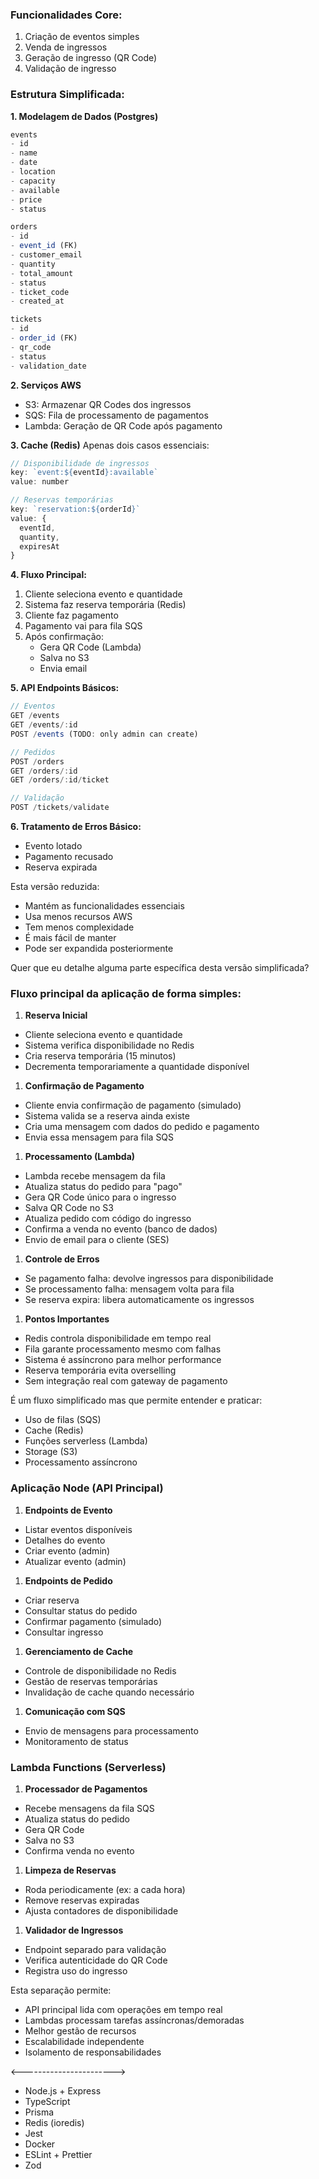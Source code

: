 ### Funcionalidades Core:

1. Criação de eventos simples
2. Venda de ingressos
3. Geração de ingresso (QR Code)
4. Validação de ingresso

### Estrutura Simplificada:

**1. Modelagem de Dados (Postgres)**

```jsx
events
- id
- name
- date
- location
- capacity
- available
- price
- status

orders
- id
- event_id (FK)
- customer_email
- quantity
- total_amount
- status
- ticket_code
- created_at

tickets
- id
- order_id (FK)
- qr_code
- status
- validation_date

```

**2. Serviços AWS**

- S3: Armazenar QR Codes dos ingressos
- SQS: Fila de processamento de pagamentos
- Lambda: Geração de QR Code após pagamento

**3. Cache (Redis)**
Apenas dois casos essenciais:

```jsx
// Disponibilidade de ingressos
key: `event:${eventId}:available`
value: number

// Reservas temporárias
key: `reservation:${orderId}`
value: {
  eventId,
  quantity,
  expiresAt
}

```

**4. Fluxo Principal:**

1. Cliente seleciona evento e quantidade
2. Sistema faz reserva temporária (Redis)
3. Cliente faz pagamento
4. Pagamento vai para fila SQS
5. Após confirmação:
    - Gera QR Code (Lambda)
    - Salva no S3
    - Envia email

**5. API Endpoints Básicos:**

```jsx
// Eventos
GET /events
GET /events/:id
POST /events (TODO: only admin can create)

// Pedidos
POST /orders
GET /orders/:id
GET /orders/:id/ticket

// Validação
POST /tickets/validate

```

**6. Tratamento de Erros Básico:**

- Evento lotado
- Pagamento recusado
- Reserva expirada

Esta versão reduzida:

- Mantém as funcionalidades essenciais
- Usa menos recursos AWS
- Tem menos complexidade
- É mais fácil de manter
- Pode ser expandida posteriormente

Quer que eu detalhe alguma parte específica desta versão simplificada?

### Fluxo principal da aplicação de forma simples:

1. **Reserva Inicial**
- Cliente seleciona evento e quantidade
- Sistema verifica disponibilidade no Redis
- Cria reserva temporária (15 minutos)
- Decrementa temporariamente a quantidade disponível
1. **Confirmação de Pagamento**
- Cliente envia confirmação de pagamento (simulado)
- Sistema valida se a reserva ainda existe
- Cria uma mensagem com dados do pedido e pagamento
- Envia essa mensagem para fila SQS
1. **Processamento (Lambda)**
- Lambda recebe mensagem da fila
- Atualiza status do pedido para "pago"
- Gera QR Code único para o ingresso
- Salva QR Code no S3
- Atualiza pedido com código do ingresso
- Confirma a venda no evento (banco de dados)
- Envio de email para o cliente (SES)
1. **Controle de Erros**
- Se pagamento falha: devolve ingressos para disponibilidade
- Se processamento falha: mensagem volta para fila
- Se reserva expira: libera automaticamente os ingressos
1. **Pontos Importantes**
- Redis controla disponibilidade em tempo real
- Fila garante processamento mesmo com falhas
- Sistema é assíncrono para melhor performance
- Reserva temporária evita overselling
- Sem integração real com gateway de pagamento

É um fluxo simplificado mas que permite entender e praticar:

- Uso de filas (SQS)
- Cache (Redis)
- Funções serverless (Lambda)
- Storage (S3)
- Processamento assíncrono

### Aplicação Node (API Principal)

1. **Endpoints de Evento**
- Listar eventos disponíveis
- Detalhes do evento
- Criar evento (admin)
- Atualizar evento (admin)
1. **Endpoints de Pedido**
- Criar reserva
- Consultar status do pedido
- Confirmar pagamento (simulado)
- Consultar ingresso
1. **Gerenciamento de Cache**
- Controle de disponibilidade no Redis
- Gestão de reservas temporárias
- Invalidação de cache quando necessário
1. **Comunicação com SQS**
- Envio de mensagens para processamento
- Monitoramento de status

### Lambda Functions (Serverless)

1. **Processador de Pagamentos**
- Recebe mensagens da fila SQS
- Atualiza status do pedido
- Gera QR Code
- Salva no S3
- Confirma venda no evento
1. **Limpeza de Reservas**
- Roda periodicamente (ex: a cada hora)
- Remove reservas expiradas
- Ajusta contadores de disponibilidade
1. **Validador de Ingressos**
- Endpoint separado para validação
- Verifica autenticidade do QR Code
- Registra uso do ingresso

Esta separação permite:

- API principal lida com operações em tempo real
- Lambdas processam tarefas assíncronas/demoradas
- Melhor gestão de recursos
- Escalabilidade independente
- Isolamento de responsabilidades

<----------------------->
- Node.js + Express
- TypeScript
- Prisma
- Redis (ioredis)
- Jest
- Docker
- ESLint + Prettier
- Zod
